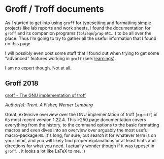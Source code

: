 # Groff / Troff documents
As I started to get into using `groff` for typesetting and formatting 
simple projects like lab reports and work sheets,
I found the documentation for `groff` and its companion programs (`tbl`/`eqn`/`grap` etc...) 
to be all over the place.
Thus I'm going to try to gather all the useful information that I found on this page.

I will possibly even post some stuff that I found out when trying to get some "advanced" 
features working in `groff` (see: [learnings](learnings)).

I am no expert though. Not at all.

## Groff 2018
[groff - The GNU implementation of troff](ressources/groff2018.pdf)

*Author(s): Trent. A Fisher, Werner Lemberg*

Great, extensive overview over the GNU implementation of troff (=`groff`) 
in its most recent version 1.22.4.
This >250 page documentation covers everything from the history, to the 
command options to the basic formatting macros and even dives into an
overview over arguably the most useful macro-package `MS`.
It's long, for sure, but search it for whatever term is on your mind, 
and you will likely find proper explanations or at least hints and directions
for what you need.
I actually wonder though if it was typeset in `groff`... it looks a lot like LaTeX to me. :)

